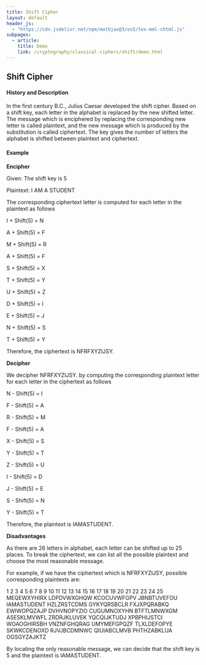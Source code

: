 ```yaml
---
title: Shift Cipher
layout: default
header_js:
  - "https://cdn.jsdelivr.net/npm/mathjax@3/es5/tex-mml-chtml.js"
subpages:
  - article:
    title: Demo
    link: /cryptography/classical-ciphers/shift/demo.html
---
```

## Shift Cipher

#### History and Description

In the first century B.C., Julius Caesar developed the shift cipher. Based on a shift key, each letter in the alphabet is replaced by the new shifted letter. The message which is enciphered by replacing the corresponding new letter is called plaintext, and the new message which is produced by the substitution is called ciphertext. The key gives the number of letters the alphabet is shifted between plaintext and ciphertext.

#### Example

**Encipher**

Given: The shift key is 5

Plaintext: I AM A STUDENT

The corresponding ciphertext letter is computed for each letter in the plaintext as follows

I + Shift(5) = N

A + Shift(5) = F

M + Shift(5) = R

A + Shift(5) = F

S + Shift(5) = X

T + Shift(5) = Y

U + Shift(5) = Z

D + Shift(5) = I

E + Shift(5) = J

N + Shift(5) = S

T + Shift(5) = Y

Therefore, the ciphertext is NFRFXYZIJSY.

**Decipher**

We decipher NFRFXYZIJSY. by computing the corresponding plaintext letter for each letter in the ciphertext as follows

N - Shift(5) = I

F - Shift(5) = A

R - Shift(5) = M

F - Shift(5) = A

X - Shift(5) = S

Y - Shift(5) = T

Z - Shift(5) = U

I - Shift(5) = D

J - Shift(5) = E

S - Shift(5) = N

Y - Shift(5) = T

Therefore, the plaintext is IAMASTUDENT.

**Disadvantages**

As there are 26 letters in alphabet, each letter can be shifted up to 25 places. To break the ciphertext, we can list all the possible plaintext and choose the most reasonable message.

For example, if we have the ciphertext which is NFRFXYZIJSY, possible corresponding plaintexts are:

1
2
3
4
5
6
7
8
9
10
11
12
13
14
15
16
17
18
19
20
21
22
23
24
25 	
MEQEWXYHIRX
LDPDVWXGHQW
KCOCUVWFGPV
JBNBTUVEFOU
IAMASTUDENT
HZLZRSTCDMS
GYKYQRSBCLR
FXJXPQRABKQ
EWIWOPQZAJP
DVHVNOPYZIO
CUGUMNOXYHN
BTFTLMNWXGM
ASESKLMVWFL
ZRDRJKLUVEK
YQCQIJKTUDJ
XPBPHIJSTCI
WOAOGHIRSBH
VNZNFGHQRAG
UMYMEFGPQZF
TLXLDEFOPYE
SKWKCDENOXD
RJVJBCDMNWC
QIUIABCLMVB
PHTHZABKLUA
OGSGYZAJKTZ

By locating the only reasonable message, we can decide that the shift key is 5 and the plaintext is IAMASTUDENT. 
